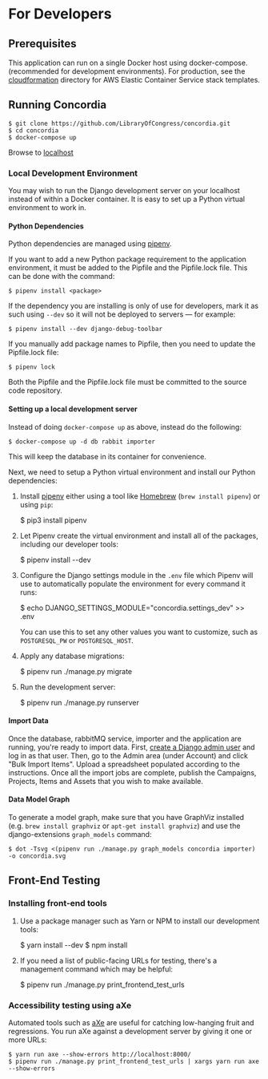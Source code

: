 # For Developers

## Prerequisites

This application can run on a single Docker host using docker-compose.
(recommended for development environments). For production, see the
[cloudformation](cloudformation/) directory for AWS Elastic Container Service
stack templates.

## Running Concordia

    $ git clone https://github.com/LibraryOfCongress/concordia.git
    $ cd concordia
    $ docker-compose up

Browse to [localhost](http://localhost)

### Local Development Environment

You may wish to run the Django development server on your localhost
instead of within a Docker container. It is easy to set up a Python
virtual environment to work in.

#### Python Dependencies

Python dependencies are managed using [pipenv](https://docs.pipenv.org/).

If you want to add a new Python package requirement to the application
environment, it must be added to the Pipfile and the Pipfile.lock file.
This can be done with the command:

    $ pipenv install <package>

If the dependency you are installing is only of use for developers, mark it as
such using `--dev` so it will not be deployed to servers — for example:

    $ pipenv install --dev django-debug-toolbar

If you manually add package names to Pipfile, then you need to update
the Pipfile.lock file:

    $ pipenv lock

Both the Pipfile and the Pipfile.lock file must be committed to the
source code repository.

#### Setting up a local development server

Instead of doing `docker-compose up` as above, instead do the following:

    $ docker-compose up -d db rabbit importer

This will keep the database in its container for convenience.

Next, we need to setup a Python virtual environment and install our Python dependencies:

1. Install [pipenv](https://docs.pipenv.org/) either using a tool like
   [Homebrew](https://brew.sh) (`brew install pipenv`) or using `pip`:

    $ pip3 install pipenv

2. Let Pipenv create the virtual environment and install all of the packages,
   including our developer tools:

    $ pipenv install --dev

3. Configure the Django settings module in the `.env` file which Pipenv will use
   to automatically populate the environment for every command it runs:

    $ echo DJANGO_SETTINGS_MODULE="concordia.settings_dev" >> .env

    You can use this to set any other values you want to customize, such as
    `POSTGRESQL_PW` or `POSTGRESQL_HOST`.

4. Apply any database migrations:

    $ pipenv run ./manage.py migrate

5. Run the development server:

    $ pipenv run ./manage.py runserver

#### Import Data

Once the database, rabbitMQ service, importer and the application
are running, you're ready to import data.
First, [create a Django admin user](https://docs.djangoproject.com/en/2.1/intro/tutorial02/#creating-an-admin-user)
and log in as that user.
Then, go to the Admin area (under Account) and click "Bulk Import Items".
Upload a spreadsheet populated according to the instructions. Once all the import
jobs are complete, publish the Campaigns, Projects, Items and Assets that you
wish to make available.

#### Data Model Graph

To generate a model graph, make sure that you have GraphViz installed (e.g.
`brew install graphviz` or `apt-get install graphviz`) and use the
django-extensions `graph_models` command:

    $ dot -Tsvg <(pipenv run ./manage.py graph_models concordia importer) -o concordia.svg

## Front-End Testing

### Installing front-end tools

1. Use a package manager such as Yarn or NPM to install our development tools:

    $ yarn install --dev
    $ npm install

2. If you need a list of public-facing URLs for testing, there's a management
   command which may be helpful:

    $ pipenv run ./manage.py print_frontend_test_urls

### Accessibility testing using aXe

Automated tools such as [aXe](https://www.deque.com/axe/) are useful for
catching low-hanging fruit and regressions. You run aXe against a development
server by giving it one or more URLs:

    $ yarn run axe --show-errors http://localhost:8000/
    $ pipenv run ./manage.py print_frontend_test_urls | xargs yarn run axe --show-errors
